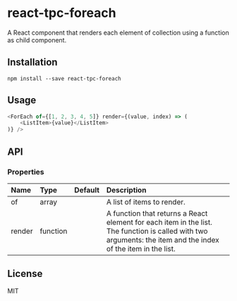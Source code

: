 # react-tpc-foreach


A React component that renders each element of collection using a function as child component.

## Installation

```
npm install --save react-tpc-foreach
```

## Usage

```js
<ForEach of={[1, 2, 3, 4, 5]} render={(value, index) => (
	<ListItem>{value}</ListItem>
)} />
```

## API

### Properties

Name | Type     | Default | Description
:--- |:---------| :------ | :----------
of | array    | | A list of items to render.
render | function | | A function that returns a React element for each item in the list. The function is called with two arguments: the item and the index of the item in the list.

## License

MIT
